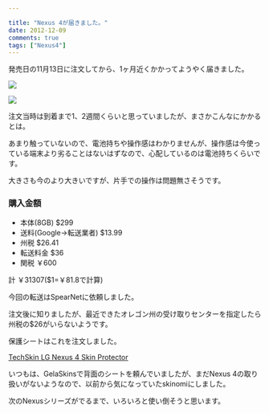```yaml
---

title: "Nexus 4が届きました。"
date: 2012-12-09
comments: true
tags: ["Nexus4"]
---
```

発売日の11月13日に注文してから、1ヶ月近くかかってようやく届きました。

<!--more-->

![](http://img.f.hatena.ne.jp/images/fotolife/m/mursts/20121209/20121209000107.jpg)

![](http://cdn-ak.f.st-hatena.com/images/fotolife/m/mursts/20121209/20121209000133.jpg)

注文当時は到着まで1、2週間くらいと思っていましたが、まさかこんなにかかるとは。

あまり触っていないので、電池持ちや操作感はわかりませんが、操作感は今使っている端末より劣ることはないはずなので、心配しているのは電池持ちくらいです。

大きさも今のより大きいですが、片手での操作は問題無さそうです。

### 購入金額
+ 本体(8GB) $299
+ 送料(Google→転送業者) $13.99
+ 州税 $26.41
+ 転送料金 $36
+ 関税 ￥600

計 ￥31307($1=￥81.8で計算)

今回の転送はSpearNetに依頼しました。

注文後に知りましたが、最近できたオレゴン州の受け取りセンターを指定したら州税の$26がいらないようです。

保護シートはこれを注文しました。

[TechSkin LG Nexus 4 Skin Protector](http://www.skinomi.com/sk12039-lg-nexus-4-skin-protector.html)

いつもは、GelaSkinsで背面のシートを頼んでいましたが、まだNexus 4の取り扱いがないようなので、以前から気になっていたskinomiにしました。

次のNexusシリーズがでるまで、いろいろと使い倒そうと思います。

